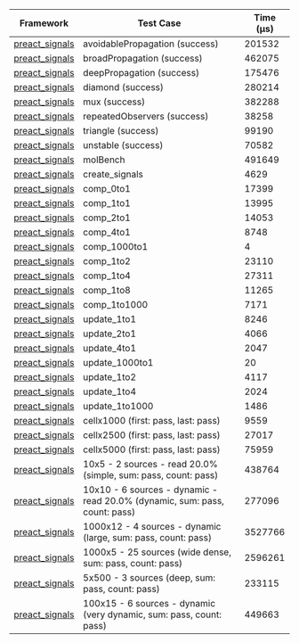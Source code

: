 | Framework | Test Case | Time (μs) |
| --- | --- | --- |
| [preact_signals](https://pub.dev/packages/preact_signals) | avoidablePropagation (success) | 201532 |
| [preact_signals](https://pub.dev/packages/preact_signals) | broadPropagation (success) | 462075 |
| [preact_signals](https://pub.dev/packages/preact_signals) | deepPropagation (success) | 175476 |
| [preact_signals](https://pub.dev/packages/preact_signals) | diamond (success) | 280214 |
| [preact_signals](https://pub.dev/packages/preact_signals) | mux (success) | 382288 |
| [preact_signals](https://pub.dev/packages/preact_signals) | repeatedObservers (success) | 38258 |
| [preact_signals](https://pub.dev/packages/preact_signals) | triangle (success) | 99190 |
| [preact_signals](https://pub.dev/packages/preact_signals) | unstable (success) | 70582 |
| [preact_signals](https://pub.dev/packages/preact_signals) | molBench | 491649 |
| [preact_signals](https://pub.dev/packages/preact_signals) | create_signals | 4629 |
| [preact_signals](https://pub.dev/packages/preact_signals) | comp_0to1 | 17399 |
| [preact_signals](https://pub.dev/packages/preact_signals) | comp_1to1 | 13995 |
| [preact_signals](https://pub.dev/packages/preact_signals) | comp_2to1 | 14053 |
| [preact_signals](https://pub.dev/packages/preact_signals) | comp_4to1 | 8748 |
| [preact_signals](https://pub.dev/packages/preact_signals) | comp_1000to1 | 4 |
| [preact_signals](https://pub.dev/packages/preact_signals) | comp_1to2 | 23110 |
| [preact_signals](https://pub.dev/packages/preact_signals) | comp_1to4 | 27311 |
| [preact_signals](https://pub.dev/packages/preact_signals) | comp_1to8 | 11265 |
| [preact_signals](https://pub.dev/packages/preact_signals) | comp_1to1000 | 7171 |
| [preact_signals](https://pub.dev/packages/preact_signals) | update_1to1 | 8246 |
| [preact_signals](https://pub.dev/packages/preact_signals) | update_2to1 | 4066 |
| [preact_signals](https://pub.dev/packages/preact_signals) | update_4to1 | 2047 |
| [preact_signals](https://pub.dev/packages/preact_signals) | update_1000to1 | 20 |
| [preact_signals](https://pub.dev/packages/preact_signals) | update_1to2 | 4117 |
| [preact_signals](https://pub.dev/packages/preact_signals) | update_1to4 | 2024 |
| [preact_signals](https://pub.dev/packages/preact_signals) | update_1to1000 | 1486 |
| [preact_signals](https://pub.dev/packages/preact_signals) | cellx1000 (first: pass, last: pass) | 9559 |
| [preact_signals](https://pub.dev/packages/preact_signals) | cellx2500 (first: pass, last: pass) | 27017 |
| [preact_signals](https://pub.dev/packages/preact_signals) | cellx5000 (first: pass, last: pass) | 75959 |
| [preact_signals](https://pub.dev/packages/preact_signals) | 10x5 - 2 sources - read 20.0% (simple, sum: pass, count: pass) | 438764 |
| [preact_signals](https://pub.dev/packages/preact_signals) | 10x10 - 6 sources - dynamic - read 20.0% (dynamic, sum: pass, count: pass) | 277096 |
| [preact_signals](https://pub.dev/packages/preact_signals) | 1000x12 - 4 sources - dynamic (large, sum: pass, count: pass) | 3527766 |
| [preact_signals](https://pub.dev/packages/preact_signals) | 1000x5 - 25 sources (wide dense, sum: pass, count: pass) | 2596261 |
| [preact_signals](https://pub.dev/packages/preact_signals) | 5x500 - 3 sources (deep, sum: pass, count: pass) | 233115 |
| [preact_signals](https://pub.dev/packages/preact_signals) | 100x15 - 6 sources - dynamic (very dynamic, sum: pass, count: pass) | 449663 |
